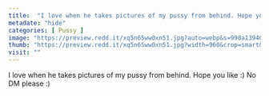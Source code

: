 ```yaml
---
title:  "I love when he takes pictures of my pussy from behind. Hope you like :) No DM please :)"
metadate: "hide"
categories: [ Pussy ]
image: "https://preview.redd.it/xq5n65ww0xn51.jpg?auto=webp&s=998a13940cd8ea90d7ebc1ba2853e4de567d79e2"
thumb: "https://preview.redd.it/xq5n65ww0xn51.jpg?width=960&crop=smart&auto=webp&s=b1a48e3b41593996f3f387e85d4d9efdeb42a607"
visit: ""
---
```

I love when he takes pictures of my pussy from behind. Hope you like :) No DM please :)
